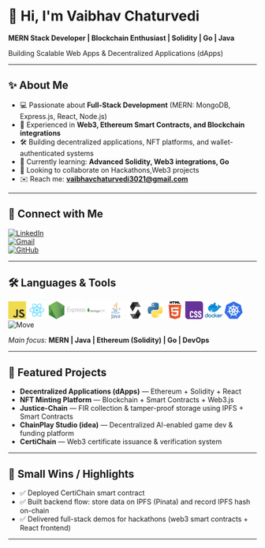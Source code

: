 # 👋 Hi, I'm Vaibhav Chaturvedi

**MERN Stack Developer | Blockchain Enthusiast | Solidity | Go | Java**

Building Scalable Web Apps & Decentralized Applications (dApps)

---

## ✨ About Me


- 💻 Passionate about **Full-Stack Development** (MERN: MongoDB, Express.js, React, Node.js)  
- 🔗 Experienced in **Web3, Ethereum Smart Contracts, and Blockchain integrations**  
- 🛠️ Building decentralized applications, NFT platforms, and wallet-authenticated systems  
- 🤖 Currently learning: **Advanced Solidity, Web3 integrations, Go**  
- 🚀 Looking to collaborate on Hackathons,Web3 projects  
- ✉️ Reach me: **vaibhavchaturvedi3021@gmail.com**  

---

## 🤝 Connect with Me

[![LinkedIn](https://img.shields.io/badge/LinkedIn-Profile-blue?logo=linkedin)](https://www.linkedin.com/in/vaibhav-chaturvedi-5772b0333?utm_source=share&utm_campaign=share_via&utm_content=profile&utm_medium=android_app)  
[![Gmail](https://img.shields.io/badge/Gmail-Email-red?logo=gmail)](mailto:vaibhavchaturvedi3021@gmail.com)  
[![GitHub](https://img.shields.io/badge/GitHub-@VaibhavChaturvedi03-gray?logo=github)](https://github.com/VaibhavChaturvedi03)  

---

## 🛠️ Languages & Tools

<p align="left">
  <img alt="JavaScript" src="https://raw.githubusercontent.com/github/explore/main/topics/javascript/javascript.png" width="36"/>
  <img alt="React" src="https://raw.githubusercontent.com/github/explore/main/topics/react/react.png" width="36"/>
  <img alt="Node.js" src="https://raw.githubusercontent.com/github/explore/main/topics/nodejs/nodejs.png" width="36"/>
  <img alt="Express.js" src="https://raw.githubusercontent.com/github/explore/main/topics/express/express.png" width="36"/>
  <img alt="MongoDB" src="https://raw.githubusercontent.com/github/explore/main/topics/mongodb/mongodb.png" width="36"/>
  <img alt="Java" src="https://raw.githubusercontent.com/github/explore/main/topics/java/java.png" width="36"/>
  <img alt="Solidity" src="https://raw.githubusercontent.com/github/explore/main/topics/solidity/solidity.png" width="36"/>
  <img alt="Python" src="https://raw.githubusercontent.com/github/explore/main/topics/python/python.png" width="36"/>
  <img alt="HTML5" src="https://raw.githubusercontent.com/github/explore/main/topics/html/html.png" width="36"/>
  <img alt="CSS3" src="https://raw.githubusercontent.com/github/explore/main/topics/css/css.png" width="36"/>
  <img alt="Docker" src="https://raw.githubusercontent.com/github/explore/main/topics/docker/docker.png" width="36"/>
  <img alt="Kubernetes" src="https://raw.githubusercontent.com/github/explore/main/topics/kubernetes/kubernetes.png" width="36"/>
  <img alt="Move" src="https://avatars.githubusercontent.com/u/112956204?s=200&v=4" width="36"/>


*Main focus:* **MERN | Java | Ethereum (Solidity) | Go | DevOps**

---

## 🚀 Featured Projects

- **Decentralized Applications (dApps)** — Ethereum + Solidity + React  
- **NFT Minting Platform** — Blockchain + Smart Contracts + Web3.js  
- **Justice-Chain** — FIR collection & tamper-proof storage using IPFS + Smart Contracts  
- **ChainPlay Studio (idea)** — Decentralized AI-enabled game dev & funding platform  
- **CertiChain** — Web3 certificate issuance & verification system  

---

## 🧩 Small Wins / Highlights

- ✅ Deployed CertiChain smart contract  
- ✅ Built backend flow: store data on IPFS (Pinata) and record IPFS hash on-chain  
- ✅ Delivered full-stack demos for hackathons (web3 smart contracts + React frontend)  

---






